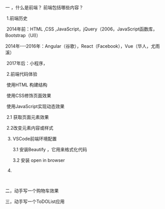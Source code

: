 一 ，什么是前端？ 前端包括哪些内容？

​	1.前端历史

​		2014年前：HTML ,CSS ,JavaScript，jQuery（2006，JavaScript函数库，Bootstrap（UI)）

​		2014年---2016年：Angular（谷歌），React（Facebook），Vue（华人，尤雨溪）

​		2017年后：小程序，

​	2.前端代码体验

​		使用HTML 构建结构

​		使用CSS修饰页面效果

​		使用JavaScript实现动态效果

​		2.1 获取页面元素效果

​		2.2改变元素内容或样式

 3. VSCode前端环境配置

    3.1 安装Beautify ，它用来格式化代码

    3.2 安装 open in browser

 4. 

​		

二，动手写一个购物车效果





三，动手写一个ToDOList应用
